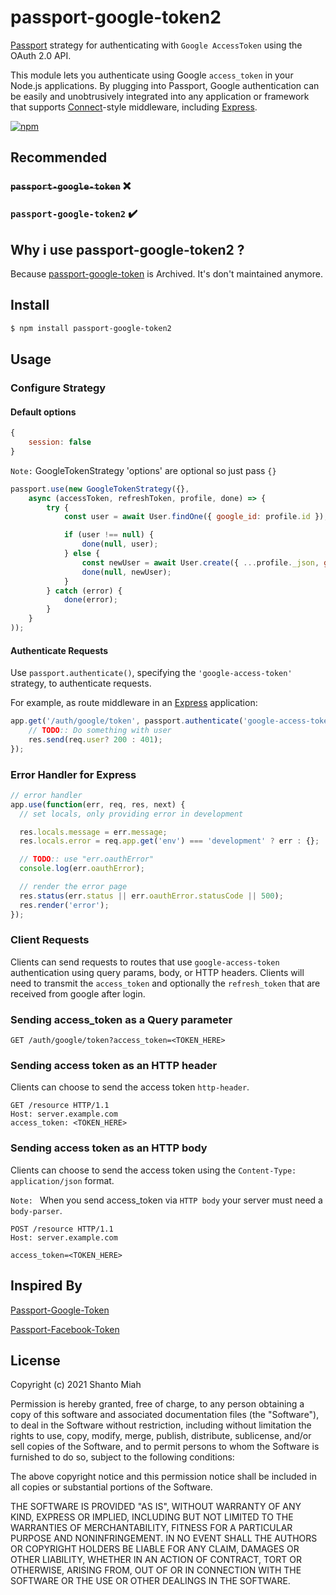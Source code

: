 # passport-google-token2

[Passport](http://passportjs.org/) strategy for authenticating with `Google AccessToken`
using the OAuth 2.0 API.


This module lets you authenticate using Google ```access_token``` in your Node.js applications.
By plugging into Passport, Google authentication can be easily and
unobtrusively integrated into any application or framework that supports
[Connect](http://www.senchalabs.org/connect/)-style middleware, including
[Express](http://expressjs.com/).


[![npm](https://img.shields.io/npm/v/passport-google-oauth20.svg)](https://www.npmjs.com/package/passport-google-token2)


## Recommended
### ~~`passport-google-token`~~ :x:
### `passport-google-token2` :heavy_check_mark:


## Why i use passport-google-token2 ?
Because [passport-google-token](https://github.com/sebastiangugpassport-google-token) is Archived. It's don't maintained anymore.

## Install

```bash
$ npm install passport-google-token2
```

## Usage


### Configure Strategy

#### Default options 
```javascript
{
    session: false
}
```

`Note:` GoogleTokenStrategy 'options' are optional so just pass `{}`

```javascript
passport.use(new GoogleTokenStrategy({},
    async (accessToken, refreshToken, profile, done) => {
        try {
            const user = await User.findOne({ google_id: profile.id });

            if (user !== null) {
                done(null, user);
            } else {
                const newUser = await User.create({ ...profile._json, google_id: profile.id });
                done(null, newUser);
            }
        } catch (error) {
            done(error);
        }
    }
));
```

#### Authenticate Requests

Use `passport.authenticate()`, specifying the `'google-access-token'` strategy, to
authenticate requests.

For example, as route middleware in an [Express](http://expressjs.com/)
application:

```javascript
app.get('/auth/google/token', passport.authenticate('google-access-token'), (req, res) => {
    // TODO:: Do something with user
    res.send(req.user? 200 : 401);
});
```

### Error Handler for Express
```javascript
// error handler
app.use(function(err, req, res, next) {
  // set locals, only providing error in development

  res.locals.message = err.message;
  res.locals.error = req.app.get('env') === 'development' ? err : {};

  // TODO:: use "err.oauthError" 
  console.log(err.oauthError);

  // render the error page
  res.status(err.status || err.oauthError.statusCode || 500);
  res.render('error');
});
```



### Client Requests

Clients can send requests to routes that use `google-access-token` authentication using query params, body, or HTTP headers.
Clients will need to transmit the `access_token` and optionally the `refresh_token` that are received from google after login.

### Sending access_token as a Query parameter

```shell
GET /auth/google/token?access_token=<TOKEN_HERE>
```

### Sending access token as an HTTP header

Clients can choose to send the access token `http-header`.

```shell
GET /resource HTTP/1.1
Host: server.example.com
access_token: <TOKEN_HERE>
```
### Sending access token as an HTTP body

Clients can choose to send the access token using the `Content-Type: application/json` format.

`Note: ` When you send access_token via `HTTP body` your server must need a `body-parser`.

```shell
POST /resource HTTP/1.1
Host: server.example.com

access_token=<TOKEN_HERE>
```

## Inspired By
[Passport-Google-Token](https://github.com/sebastiangug/passport-google-token)

[Passport-Facebook-Token](https://github.com/drudge/passport-facebook-token)


## License

Copyright (c) 2021 Shanto Miah

Permission is hereby granted, free of charge, to any person obtaining a copy of this software and associated documentation files (the "Software"), to deal in the Software without restriction, including without limitation the rights to use, copy, modify, merge, publish, distribute, sublicense, and/or sell copies of the Software, and to permit persons to whom the Software is furnished to do so, subject to the following conditions:

The above copyright notice and this permission notice shall be included in all copies or substantial portions of the Software.

THE SOFTWARE IS PROVIDED "AS IS", WITHOUT WARRANTY OF ANY KIND, EXPRESS OR IMPLIED, INCLUDING BUT NOT LIMITED TO THE WARRANTIES OF MERCHANTABILITY, FITNESS FOR A PARTICULAR PURPOSE AND NONINFRINGEMENT. IN NO EVENT SHALL THE AUTHORS OR COPYRIGHT HOLDERS BE LIABLE FOR ANY CLAIM, DAMAGES OR OTHER LIABILITY, WHETHER IN AN ACTION OF CONTRACT, TORT OR OTHERWISE, ARISING FROM, OUT OF OR IN CONNECTION WITH THE SOFTWARE OR THE USE OR OTHER DEALINGS IN THE SOFTWARE.